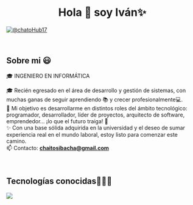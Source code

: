<h1 align="center">Hola 👋  soy Iván✨ </h1> 

<!-- ============================= -->
<!--   SECCIÓN: Redes Sociales    -->
<!-- ============================= -->
<!-- Social media links start -->
<p align="left">
<a href = "chaitosibacha@gmail.com" target="blank"><img align="center" src="https://img.shields.io/badge/Gmail-D14836?style=for-the-badge&logo=gmail&logoColor=white" alt="@chatoHub17"  /></a>
</p>
<!-- Social media links end -->

<br>

<!-- ============================= -->
<!--      SECCIÓN: Sobre mí       -->
<!-- ============================= -->
<h2>Sobre mi 😃</h2>
<!-- Intro start -->
<p align="left">
🎓 INGENIERO EN INFORMÁTICA

🎓 Recién egresado en el área de desarrollo y gestión de sistemas, con muchas ganas de seguir aprendiendo 📚 y crecer profesionalmente💻.  
🚀 Mi objetivo es desarrollarme en distintos roles del ámbito tecnológico: programador, desarrollador, líder de proyectos, arquitecto de software, emprendedor… ¡lo que el futuro traiga! 🙌  
✨ Con una base sólida adquirida en la universidad y el deseo de sumar experiencia real en el mundo laboral, estoy listo para comenzar este camino.  
📫 Contacto: **chaitosibacha@gmail.com**
</p>
<!-- Intro end -->

<br>

<!-- ============================= -->
<!--  SECCIÓN: Tecnologías        -->
<!-- ============================= -->
<h2>Tecnologías conocidas👨🏻‍💻</h2>
<!-- Tech stack icons -->
<p align="left">
  <a href="https://skillicons.dev">
  <img src="https://skillicons.dev/icons?i=c,cs,cpp,java,php,css,html,js,nodejs,mysql,gtk,git,github,postman,eclipse,vscode,bash,linux,ps&perline=12" />
  </a>

  </a>
</p>
<br>
